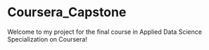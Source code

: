 # Coursera_Capstone

Welcome to my project for the final course in Applied Data Science Specialization on Coursera!